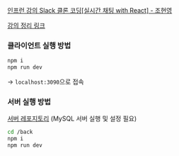 [인프런 강의 Slack 클론 코딩[실시간 채팅 with React] - 조현영](https://www.inflearn.com/course/%ED%81%B4%EB%A1%A0%EC%BD%94%EB%94%A9-%EC%8B%A4%EC%8B%9C%EA%B0%84%EC%B1%84%ED%8C%85)

[강의 정리 링크](https://obvious-spade-e4e.notion.site/Slack-with-React-43cbca704b524e8db75da57b2eab8fc6)

### 클라이언트 실행 방법

```bash
npm i
npm run dev
```

→ `localhost:3090`으로 접속

### 서버 실행 방법

[서버 레포지토리](https://github.com/ZeroCho/sleact) (MySQL 서버 실행 및 설정 필요)

```bash
cd /back
npm i
npm run dev
```
